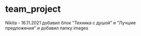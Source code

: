 # team_project
Nikita - 16.11.2021  добавил блок "Техника с душой" и "Лучшие предложения" и добавил папку images
